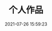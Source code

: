 ---
title: 个人作品
date: 2021-07-26 15:59:23
updated: 2021-07-26 15:59:23
layout: gallery
photos:
  - caption: 天使
    src: https://z3.ax1x.com/2021/08/15/fgj740.png
    desc: 2021-8
  - caption: 迷
    src: https://z3.ax1x.com/2021/08/29/hG1zef.png
    desc: 2021-8
  - caption: TITLE
    src: https://z3.ax1x.com/2021/08/29/hG1vOP.png
    desc: 2021-1
  - caption: 狗
    src: https://z3.ax1x.com/2021/08/29/hG3Sw8.png
    desc: 2021-2
  - caption: 照片临摹
    src: https://z3.ax1x.com/2021/08/29/hG8tvn.png
    desc: 2020-7
  - caption: 作品集封面
    src: https://z3.ax1x.com/2021/08/29/hGGfQs.png
    desc: 2019-8
  - caption: 网络
    src: https://z3.ax1x.com/2021/08/29/hGGhyn.png
    desc: 2019-5
  - caption: 手绘
    src: https://z3.ax1x.com/2021/08/29/hGYVCF.jpg
    desc: 2018-11

---